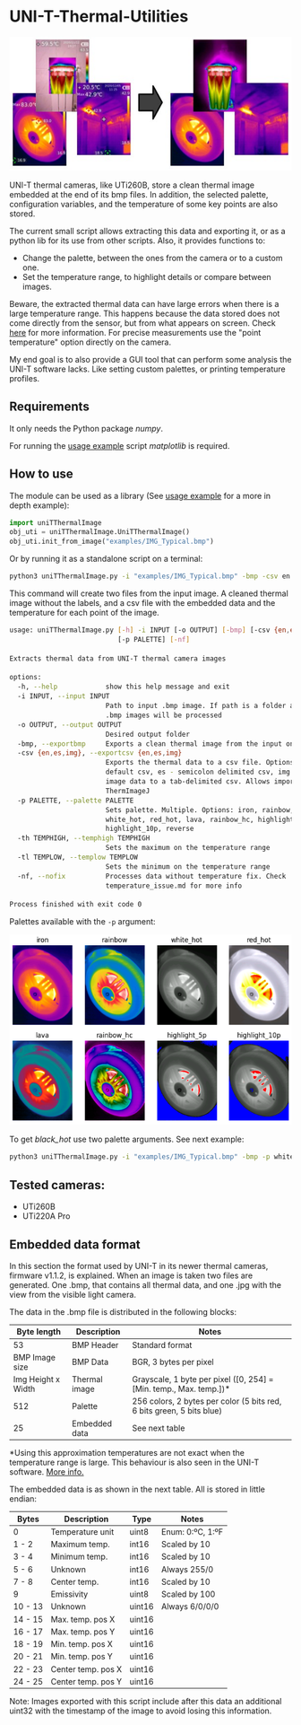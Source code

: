 # UNI-T-Thermal-Utilities
![Extraction examples](https://raw.githubusercontent.com/Santi-hr/UNI-T-Thermal-Utilities/main/examples/readme_header.jpg)

UNI-T thermal cameras, like UTi260B, store a clean thermal image embedded at the end of its bmp files.
In addition, the selected palette, configuration variables, and the temperature of some key points are also stored.

The current small script allows extracting this data and exporting it, or as a python lib for its use from other scripts.
Also, it provides functions to: 
* Change the palette, between the ones from the camera or to a custom one.
* Set the temperature range, to highlight details or compare between images.

Beware, the extracted thermal data can have large errors when there is a large temperature range. This happens because the data stored does not come directly from the sensor, but from what appears on screen. Check [here](docs/temperature_issue.md) for more information.
For precise measurements use the "point temperature" option directly on the camera. 

My end goal is to also provide a GUI tool that can perform some analysis the UNI-T software lacks.
Like setting custom palettes, or printing temperature profiles.

## Requirements

It only needs the Python package *numpy*.

For running the [usage example](src/usageExample.py) script *matplotlib* is required.

## How to use

The module can be used as a library (See [usage example](src/usageExample.py) for a more in depth example):

```python
import uniTThermalImage
obj_uti = uniTThermalImage.UniTThermalImage()
obj_uti.init_from_image("examples/IMG_Typical.bmp")
```

Or by running it as a standalone script on a terminal:
```bash
python3 uniTThermalImage.py -i "examples/IMG_Typical.bmp" -bmp -csv en
```

This command will create two files from the input image.
A cleaned thermal image without the labels, and a csv file with the embedded data and the temperature for each point of the image.



```bash
usage: uniTThermalImage.py [-h] -i INPUT [-o OUTPUT] [-bmp] [-csv {en,es,img}]
                           [-p PALETTE] [-nf]

Extracts thermal data from UNI-T thermal camera images

options:
  -h, --help            show this help message and exit
  -i INPUT, --input INPUT
                        Path to input .bmp image. If path is a folder all its
                        .bmp images will be processed
  -o OUTPUT, --output OUTPUT
                        Desired output folder
  -bmp, --exportbmp     Exports a clean thermal image from the input one
  -csv {en,es,img}, --exportcsv {en,es,img}
                        Exports the thermal data to a csv file. Options: en -
                        default csv, es - semicolon delimited csv, img - only
                        image data to a tab-delimited csv. Allows import in
                        ThermImageJ
  -p PALETTE, --palette PALETTE
                        Sets palette. Multiple. Options: iron, rainbow,
                        white_hot, red_hot, lava, rainbow_hc, highlight_5p,
                        highlight_10p, reverse
  -th TEMPHIGH, --temphigh TEMPHIGH
                        Sets the maximum on the temperature range
  -tl TEMPLOW, --templow TEMPLOW
                        Sets the minimum on the temperature range
  -nf, --nofix          Processes data without temperature fix. Check
                        temperature_issue.md for more info

Process finished with exit code 0

```

Palettes available with the `-p` argument:

![Palette examples](https://raw.githubusercontent.com/Santi-hr/UNI-T-Thermal-Utilities/main/docs/img/palettes.png)

To get *black_hot* use two palette arguments. See next example: 
```bash
python3 uniTThermalImage.py -i "examples/IMG_Typical.bmp" -bmp -p white_hot -p reverse
```

## Tested cameras:

- UTi260B
- UTi220A Pro

## Embedded data format

In this section the format used by UNI-T in its newer thermal cameras, firmware v1.1.2, is explained.
When an image is taken two files are generated. One .bmp, that contains all thermal data, and one .jpg with the view from the visible light camera. 

The data in the .bmp file is distributed in the following blocks: 

| Byte length        | Description   | Notes                                                                 |
|--------------------|---------------|-----------------------------------------------------------------------|
| 53                 | BMP Header    | Standard format                                                       |
| BMP Image size     | BMP Data      | BGR, 3 bytes per pixel                                                |
| Img Height x Width | Thermal image | Grayscale, 1 byte per pixel ([0, 254] = [Min. temp., Max. temp.])*    |
| 512                | Palette       | 256 colors, 2 bytes per color (5 bits red, 6 bits green, 5 bits blue) |
| 25                 | Embedded data | See next table                                                        |

*Using this approximation temperatures are not exact when the temperature range is large.
This behaviour is also seen in the UNI-T software. [More info.](docs/temperature_issue.md)

The embedded data is as shown in the next table. All is stored in little endian:

| Bytes   | Description        | Type   | Notes            |
|---------|--------------------|--------|------------------|
| 0       | Temperature unit   | uint8  | Enum: 0:ºC, 1:ºF |
| 1 - 2   | Maximum temp.      | int16  | Scaled by 10     |
| 3 - 4   | Minimum temp.      | int16  | Scaled by 10     |
| 5 - 6   | Unknown            | int16  | Always 255/0     |
| 7 - 8   | Center temp.       | int16  | Scaled by 10     |
| 9       | Emissivity         | uint8  | Scaled by 100    |
| 10 - 13 | Unknown            | uint16 | Always 6/0/0/0   |
| 14 - 15 | Max. temp. pos X   | uint16 |                  |
| 16 - 17 | Max. temp. pos Y   | uint16 |                  |
| 18 - 19 | Min. temp. pos X   | uint16 |                  |
| 20 - 21 | Min. temp. pos Y   | uint16 |                  |
| 22 - 23 | Center temp. pos X | uint16 |                  |
| 24 - 25 | Center temp. pos Y | uint16 |                  |

Note: Images exported with this script include after this data an additional uint32 with the timestamp of the image to avoid losing this information.